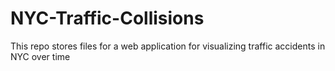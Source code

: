 # NYC-Traffic-Collisions
This repo stores files for a web application for visualizing traffic accidents in NYC over time 

